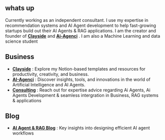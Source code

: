 ##  whats up

Currently working as an independent consultant. I use my expertise in recommendation systems and AI Agent development to help fast-growing startups build out their AI Agents & RAG applications.
I am the creator and founder of **[Clayside](https://clayside.co)** and  **[Ai-Agenci](https://ai-agenci.com)** . I am also a Machine Learning and data science student

##  Business
- **[Clayside](https://clayside.co)** : Explore my Notion-based templates and resources for productivity, creativity, and business.
- **[AI-Agenci](https://ai-agenci.com)** : Discover insights, tools, and innovations in the world of Artificial Intelligence and AI Agents.
- **[Consulting](https://Consulting.ai-agenci.com)** : Reach out for expertise advice regarding Ai Agents, Ai Agents Development & seamless intergration in Business, RAG systems & applications

##  Blog
- **[AI Agent & RAG Blog](https://blog.ai-agenci.com)** : Key insights into designing efficient AI agent workflows
       
